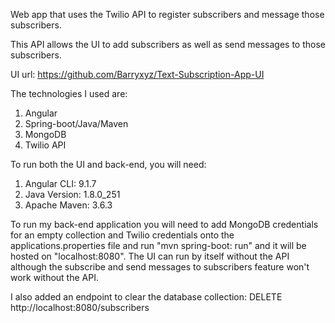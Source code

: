Web app that uses the Twilio API to register subscribers and message those subscribers.

This API allows the UI to add subscribers as well as send messages to those subscribers.

UI url: https://github.com/Barryxyz/Text-Subscription-App-UI

The technologies I used are:
1. Angular
2. Spring-boot/Java/Maven
4. MongoDB
5. Twilio API

To run both the UI and back-end, you will need:
1. Angular CLI: 9.1.7
2. Java Version: 1.8.0_251
3. Apache Maven: 3.6.3

To run my back-end application you will need to add MongoDB credentials for an empty collection and Twilio credentials onto the applications.properties file and run "mvn spring-boot: run" and it will be hosted on "localhost:8080". The UI can run by itself without the API although the subscribe and send messages to subscribers feature won't work without the API.

I also added an endpoint to clear the database collection: DELETE http://localhost:8080/subscribers
